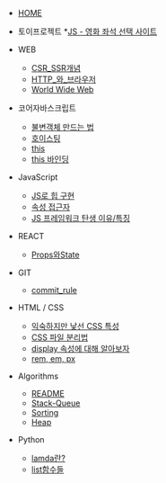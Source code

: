 * [HOME](/)

* 토이프로젝트
    *[JS - 영화 좌석 선택 사이트](/토이프로젝트/Movie_seats_booking.md)

* WEB
    * [CSR_SSR개념](/WEB/CSR_SSR.md)
    * [HTTP_와_브라우저](/WEB/about_HTTP.md)
    * [World Wide Web](/WEB/WorldWideWeb.md)

* 코어자바스크립트
    * [불변객체 만드는 법](/코어자바스크립트/data_type.md)
    * [호이스팅](/코어자바스크립트/hoisting.md)
    * [this](/코어자바스크립트/예제/this.md)
    * [this 바인딩](/코어자바스크립트/예제/call-apply-bind.md)

* JavaScript
    * [JS로 힙 구현](/JS/heap_by_JS.md)
    * [속성 접근자](/JS/property_accessors.md)
    * [JS 프레임워크 탄생 이유/특징](/JS/JS_프레임워크.md)

* REACT
    * [Props와State](/REACT/Props와State.md)

* GIT
    * [commit_rule](/GIT/commit형식.md)

* HTML / CSS
    * [익숙하지만 낯선 CSS 특성](/HTML-CSS/css특성.md)
    * [CSS 파일 분리법](/HTML-CSS/css파일분리법.md)
    * [display 속성에 대해 알아보자](/HTML-CSS/display.md)
    * [rem, em, px](/HTML-CSS/크기측정방법.md)


* Algorithms
    * [README](/알고리즘/Algorithms.md)
    * [Stack-Queue](/알고리즘/stack-queue/python_stack_q.md)
    * [Sorting](/알고리즘/sorting.md)
    * [Heap](/알고리즘/heap.md)

* Python
    * [lamda란?](/알고리즘/Python/lambda.md)
    * [list함수들](/알고리즘/Python/list_func.md)


